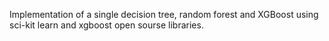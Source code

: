 Implementation of a single decision tree, random forest and XGBoost using sci-kit learn and xgboost open sourse libraries.
